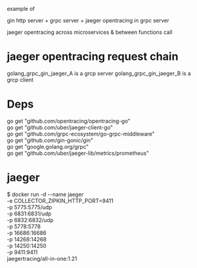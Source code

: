 example of 

gin http server + 
grpc server + 
jaeger opentracing in grpc server

jaeger opentracing across microservices & between functions call

# jaeger opentracing request chain

golang_grpc_gin_jaeger_A is a grcp server
golang_grpc_gin_jaeger_B is a grcp client





# Deps

  go get "github.com/opentracing/opentracing-go"        
  go get "github.com/uber/jaeger-client-go"        
  go get "github.com/grpc-ecosystem/go-grpc-middleware"      
  go get "github.com/gin-gonic/gin"    
  go get "google.golang.org/grpc"     
  go get "github.com/uber/jaeger-lib/metrics/prometheus"      

# jaeger

  $ docker run -d --name jaeger \
  -e COLLECTOR_ZIPKIN_HTTP_PORT=9411 \
  -p 5775:5775/udp \
  -p 6831:6831/udp \
  -p 6832:6832/udp \
  -p 5778:5778 \
  -p 16686:16686 \
  -p 14268:14268 \
  -p 14250:14250 \
  -p 9411:9411 \
  jaegertracing/all-in-one:1.21
